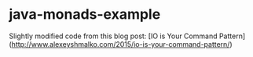 # java-monads-example

Slightly modified code from this blog post: [IO is Your Command Pattern] (http://www.alexeyshmalko.com/2015/io-is-your-command-pattern/)
